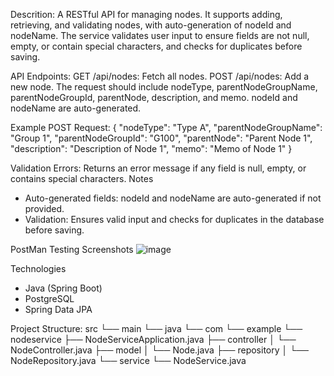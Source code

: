 Descrition:
A RESTful API for managing nodes. It supports adding, retrieving, and validating nodes, with auto-generation of nodeId and nodeName. The service validates user input to ensure fields are not null, empty, or contain special characters, and checks for duplicates before saving. 

API Endpoints:
GET /api/nodes: Fetch all nodes.
POST /api/nodes: Add a new node. The request should include nodeType, parentNodeGroupName, parentNodeGroupId, parentNode, description, and memo. nodeId and nodeName are auto-generated.

Example POST Request:
{
  "nodeType": "Type A",
  "parentNodeGroupName": "Group 1",
  "parentNodeGroupId": "G100",
  "parentNode": "Parent Node 1",
  "description": "Description of Node 1",
  "memo": "Memo of Node 1"
}

Validation Errors:
Returns an error message if any field is null, empty, or contains special characters.
Notes
* Auto-generated fields: nodeId and nodeName are auto-generated if not provided.
* Validation: Ensures valid input and checks for duplicates in the database before saving.

PostMan Testing Screenshots
![image](https://github.com/user-attachments/assets/5dcf8f1b-4886-4fee-bfc7-1ab2febe6b6f)




Technologies
* Java (Spring Boot)
* PostgreSQL
* Spring Data JPA

Project Structure: 
src
└── main
    └── java
        └── com
            └── example
                └── nodeservice
                    ├── NodeServiceApplication.java
                    ├── controller
                    │   └── NodeController.java
                    ├── model
                    │   └── Node.java
                    ├── repository
                    │   └── NodeRepository.java
                    └── service
                        └── NodeService.java



                        
